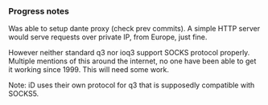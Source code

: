 ### Progress notes
  Was able to setup dante proxy (check prev commits).
  A simple HTTP server would serve requests over private IP, from Europe, just fine.

  However neither standard q3 nor ioq3 support SOCKS protocol properly.
  Multiple mentions of this around the internet, no one have been able to get it working since 1999.
  This will need some work.

  Note: iD uses their own protocol for q3 that is supposedly compatible with SOCKS5.
